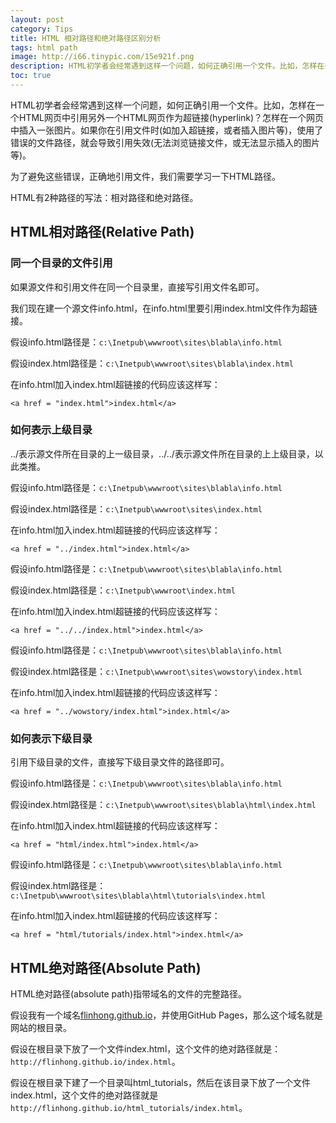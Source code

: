 ```yaml
---
layout: post
category: Tips
title: HTML 相对路径和绝对路径区别分析
tags: html path
image: http://i66.tinypic.com/15e921f.png
description: HTML初学者会经常遇到这样一个问题，如何正确引用一个文件。比如，怎样在一个HTML网页中引用另外一个HTML网页作为超链接(hyperlink)？怎样在一个网页中插入一张图片。如果你在引用文件时(如加入超链接，或者插入图片等)，使用了错误的文件路径，就会导致引用失效(无法浏览链接文件，或无法显示插入的图片等)。
toc: true
---
```


HTML初学者会经常遇到这样一个问题，如何正确引用一个文件。比如，怎样在一个HTML网页中引用另外一个HTML网页作为超链接(hyperlink)？怎样在一个网页中插入一张图片。如果你在引用文件时(如加入超链接，或者插入图片等)，使用了错误的文件路径，就会导致引用失效(无法浏览链接文件，或无法显示插入的图片等)。

为了避免这些错误，正确地引用文件，我们需要学习一下HTML路径。

HTML有2种路径的写法：相对路径和绝对路径。

## HTML相对路径(Relative Path)

### 同一个目录的文件引用

如果源文件和引用文件在同一个目录里，直接写引用文件名即可。

我们现在建一个源文件info.html，在info.html里要引用index.html文件作为超链接。

假设info.html路径是：`c:\Inetpub\wwwroot\sites\blabla\info.html`

假设index.html路径是：`c:\Inetpub\wwwroot\sites\blabla\index.html`

在info.html加入index.html超链接的代码应该这样写：

```
<a href = "index.html">index.html</a>
```

### 如何表示上级目录

../表示源文件所在目录的上一级目录，../../表示源文件所在目录的上上级目录，以此类推。

假设info.html路径是：`c:\Inetpub\wwwroot\sites\blabla\info.html`

假设index.html路径是：`c:\Inetpub\wwwroot\sites\index.html`

在info.html加入index.html超链接的代码应该这样写：

```
<a href = "../index.html">index.html</a>
```

假设info.html路径是：`c:\Inetpub\wwwroot\sites\blabla\info.html`

假设index.html路径是：`c:\Inetpub\wwwroot\index.html`

在info.html加入index.html超链接的代码应该这样写：

```
<a href = "../../index.html">index.html</a>
```

假设info.html路径是：`c:\Inetpub\wwwroot\sites\blabla\info.html`

假设index.html路径是：`c:\Inetpub\wwwroot\sites\wowstory\index.html`

在info.html加入index.html超链接的代码应该这样写：

```
<a href = "../wowstory/index.html">index.html</a>
```

### 如何表示下级目录

引用下级目录的文件，直接写下级目录文件的路径即可。

假设info.html路径是：`c:\Inetpub\wwwroot\sites\blabla\info.html`

假设index.html路径是：`c:\Inetpub\wwwroot\sites\blabla\html\index.html`

在info.html加入index.html超链接的代码应该这样写：

```
<a href = "html/index.html">index.html</a>
```

假设info.html路径是：`c:\Inetpub\wwwroot\sites\blabla\info.html`

假设index.html路径是：`c:\Inetpub\wwwroot\sites\blabla\html\tutorials\index.html`

在info.html加入index.html超链接的代码应该这样写：

```
<a href = "html/tutorials/index.html">index.html</a>
```

## HTML绝对路径(Absolute Path)

HTML绝对路径(absolute path)指带域名的文件的完整路径。

假设我有一个域名[flinhong.github.io](http://flinhong.github.io)，并使用GitHub Pages，那么这个域名就是网站的根目录。

假设在根目录下放了一个文件index.html，这个文件的绝对路径就是： `http://flinhong.github.io/index.html`。

假设在根目录下建了一个目录叫html_tutorials，然后在该目录下放了一个文件index.html，这个文件的绝对路径就是`http://flinhong.github.io/html_tutorials/index.html`。
